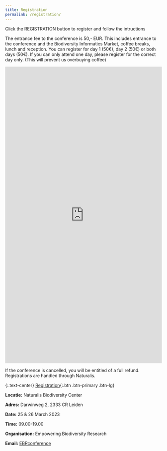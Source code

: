 ```yaml
---
title: Registration
permalink: /registration/
---
```


Click the REGISTRATION button to register and follow the intructions

The entrance fee to the conference is 50,- EUR. This includes entrance to the conference and the Biodiversity Informatics Market, coffee breaks, lunch and reception.
You can register for day 1 (50€), day 2 (50€) or both days (50€). If you can only attend one day, please register for the correct day only. (This will prevent us overbuying coffee)

<iframe src="https://www.ticketkantoor.nl/shop/EBRIII&embed=1" name="ticketshop" style="width: 100%; max-width:600px; min-height: 950px; overflow-y: auto; border: 0;"></iframe>

If the conference is cancelled, you will be entitled of a full refund. Registrations are handled through Naturalis.

{:.text-center}
[Registration](https://www.ticketkantoor.nl/shop/EBRIII){:.btn .btn-primary .btn-lg}

**Locatie:**	Naturalis Biodiversity Center

**Adres:**	Darwinweg 2, 2333 CR Leiden

**Date:**	25 & 26 March 2023

**Time:**	09.00-19.00
 	
**Organisation:**	Empowering Biodiversity Research


**Email:** [EBRconference](mailto:ebrconference@naturalis.nl)

